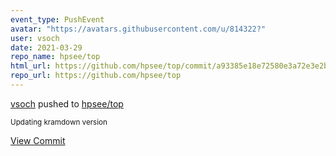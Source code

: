 ```yaml
---
event_type: PushEvent
avatar: "https://avatars.githubusercontent.com/u/814322?"
user: vsoch
date: 2021-03-29
repo_name: hpsee/top
html_url: https://github.com/hpsee/top/commit/a93385e18e72580e3a72e3e2b5feb1be14c43f86
repo_url: https://github.com/hpsee/top
---
```


<a href='https://github.com/vsoch' target='_blank'>vsoch</a> pushed to <a href='https://github.com/hpsee/top' target='_blank'>hpsee/top</a>

<small>Updating kramdown version</small>

<a href='https://github.com/hpsee/top/commit/a93385e18e72580e3a72e3e2b5feb1be14c43f86' target='_blank'>View Commit</a>